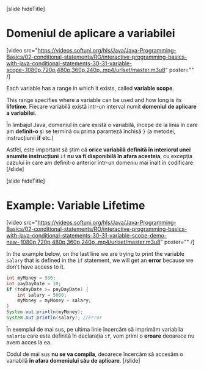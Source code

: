 [slide hideTitle]

# Domeniul de aplicare a variabilei

[video src="https://videos.softuni.org/hls/Java/Java-Programming-Basics/02-conditional-statements/RO/interactive-programming-basics-with-java-conditional-statements-30-31-variable-scope-,1080p,720p,480p,360p,240p,.mp4/urlset/master.m3u8" poster="" /]

Each variable has a range in which it exists, called **variable scope**. 

This range specifies where a variable can be used and how long is its **lifetime**. 
Fiecare variabilă există intr-un interval numit **domeniul de aplicare a variabilei**.

În limbajul Java, domeniul în care există o variabilă, începe de la linia în care am **definit-o** și se termină cu prima paranteză închisă `}` (a metodei, instrucțiunii **if** etc.)

Astfel, este important să știm că **orice variabilă definită în interiorul unei anumite instrucțiuni** `if` **nu va fi disponibilă în afara acesteia**, cu excepția cazului în care am definit-o anterior într-un domeniu mai înalt în codificare.
[/slide]

[slide hideTitle]

# Example: Variable Lifetime
[video src="https://videos.softuni.org/hls/Java/Java-Programming-Basics/02-conditional-statements/RO/interactive-programming-basics-with-java-conditional-statements-30-31-variable-scope-demo-new-,1080p,720p,480p,360p,240p,.mp4/urlset/master.m3u8" poster="" /]

In the example below, on the last line we are trying to print the variable `salary` that is defined in the `if` statement, we will get an **error** because we don't have access to it.

```java
int myMoney = 500;
int payDayDate = 10;
if (todayDate >= payDayDate) {
    int salary = 5000;
    myMoney = myMoney + salary;
}
System.out.println(myMoney); 
System.out.println(salary); //Error

```

În exemplul de mai sus, pe ultima linie încercăm să imprimăm variabila `salariu` care este definită în declarația `if`, vom primi o **eroare** deoarece nu avem acces la ea.

Codul de mai sus **nu se va compila**, deoarece încercăm să accesăm o variabilă **în afara domeniului său de aplicare**.
[/slide]